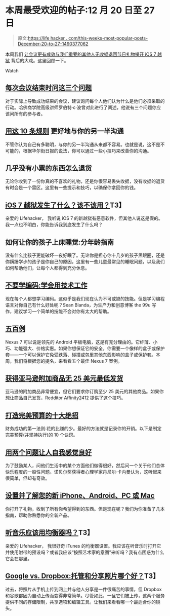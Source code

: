 # 本周最受欢迎的帖子:12 月 20 日至 27 日

> 原文:[https://life hacker . com/this-weeks-most-popular-posts-December-20-to-27-1490377062](https://lifehacker.com/this-weeks-most-popular-posts-december-20th-to-27th-1490377062)

本周我们 [让会议更有成效](https://lifehacker.com/ask-these-three-questions-at-the-end-of-every-meeting-1489074784)[与我们重要的其他人](http://lifehacker.com/communicate-better-with-your-significant-other-with-the-1489145411)[无收据退回节日礼物](http://lifehacker.com/how-to-return-nearly-anything-without-a-receipt-5853626)[揭开 iOS 7 越狱](http://lifehacker.com/whats-happening-with-the-ios-7-jailbreak-should-i-use-1488760671) 背后的大戏。这里回顾一下。

Watch

## [每次会议结束时问这三个问题](http://lifehacker.com/ask-these-three-questions-at-the-end-of-every-meeting-1489074784)

对于实际上导致成功结果的会议，建议询问每个人他们认为什么是他们必须采取的行动。哈佛商学院高级讲师罗伯特·c·波曾对此进行了阐述，他说有三个问题你应该问所有的参与者。

## [用这 10 条规则](http://lifehacker.com/communicate-better-with-your-significant-other-with-the-1489145411) 更好地与你的另一半沟通

不管你认为自己有多聪明，与你的另一半沟通从来都不容易。也就是说，这不是不可能的，根据华尔街日报的说法，你可以通过一些小技巧来改善你的沟通。

## 几乎没有小票的东西怎么退货

无论你收到了一份你真的不喜欢的礼物，还是你很容易丢失收据，没有收据的退货有时会是一个雷区。这里有一些提示和技巧，以确保你拿回你的钱。

## [iOS 7 越狱发生了什么？该不该用？](http://lifehacker.com/whats-happening-with-the-ios-7-jailbreak-should-i-use-1488760671)T3】

亲爱的 Lifehacker，
我听说 iOS 7 的新越狱有恶意软件，但其他人说这是假的。我一点也不明白，你能告诉我到底发生了什么吗？

## 如何让你的孩子上床睡觉:分年龄指南

没有什么比孩子更能破坏一夜好眠了。无论你是担心你十几岁的孩子黑眼圈，还是你蹒跚学步的孩子是你自己的原因，这里有一些儿童最常见的睡眠问题，以及我们如何帮助他们，让每个人都得到充分休息。

## [不要学编码:学会用技术工作](http://lifehacker.com/dont-learn-to-code-learn-to-work-with-technology-1488581331)

现在每个人都想学习编码。这似乎是我们现在认为不可或缺的技能。但是学习编程语言对你自己有什么好处呢？Sean Blanda，为生产力和创意博客 the 99u 写作，建议学习一个简单的技能不会对你有太大的帮助。

## [五百例](http://lifehacker.com/five-best-nexus-7-cases-1487457558)

Nexus 7 可以说是领先的 Android 平板电脑，这是有充分理由的。它纤薄、小巧、功能强大、价格实惠。如果你想保证它的安全，你需要一个像样的盒子或保护套——一个可以保护它免受跌落、碰撞或包里其他东西影响的盒子或保护套。本周，我们将根据您的提名，来看看五个最佳 Nexus 7 案例。

## [获得亚马逊附加商品无 25 美元最低发货](http://lifehacker.com/get-amazon-add-on-items-shipped-without-the-25-minimum-1487200183)

亚马逊的附加商品非常便宜，但它们要求你订购至少 25 美元的其他商品。如果你想让商品自己发货，Redditor Affinity2412 提供了这个技巧。

## [打造完美预算的十大绝招](http://lifehacker.com/top-10-tricks-for-building-the-perfect-budget-1485998627)

财务成功的第一法则:花的比赚的少。最好的方法就是记录你的开销。以下是制定完美预算(并坚持执行)的 10 个诀窍。

## [用两个问题让人自我感觉良好](http://lifehacker.com/use-the-2-question-technique-to-make-people-feel-good-a-1487324213)

为了鼓励某人，问他们生活中的某个方面他们做得很好，然后问一个关于他们总体快乐程度的一般性问题。诺贝尔奖获得者心理学家丹尼尔·卡内曼认为，这听起来很简单，但却有奇效。

## [设置并了解您的新 iPhone、Android、PC 或 Mac](http://lifehacker.com/how-to-set-up-and-get-to-know-your-new-pc-mac-android-5870892)

你打开了礼物，收到了所有你希望得到的东西。但是现在呢？我们为你准备了几本指南，帮助你熟悉你的全新产品。

## [听音乐应该用均衡器吗？](http://lifehacker.com/should-i-use-an-equalizer-when-i-listen-to-music-1488713937)T3】

亲爱的 Lifehacker，
我很好奇 iTunes 的均衡器设置。我应该在听音乐时打开它并使用附带的预设吗？或者我应该“按照艺术家的意图”来听吗？我有点困惑为什么它会在那里。

## [Google vs. Dropbox:托管和分享照片哪个好？](http://lifehacker.com/google-vs-dropbox-which-is-better-for-hosting-and-sha-1488854866)T3】

过去，将照片从手机上传到网上并与他人分享是一件很痛苦的事情，但 Dropbox 和谷歌都因为自动上传而变得非常简单。尽管如此，一旦它们被上传，这两个服务提供不同的存储限制，共享选项和编辑工具。让我们来看看哪一个最适合你的镜头。